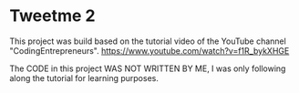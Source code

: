 # Tweetme 2

This project was build based on the tutorial video of the YouTube channel "CodingEntrepreneurs". https://www.youtube.com/watch?v=f1R_bykXHGE

The CODE in this project WAS NOT WRITTEN BY ME, I was only following along the tutorial for learning purposes.


